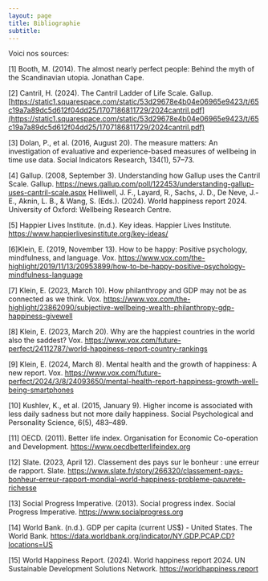 ```yaml
---
layout: page
title: Bibliographie
subtitle:
---
```


Voici nos sources:


[1] Booth, M. (2014). The almost nearly perfect people: Behind the myth of the Scandinavian utopia. Jonathan Cape.

[2] Cantril, H. (2024). The Cantril Ladder of Life Scale. Gallup. [https://static1.squarespace.com/static/53d29678e4b04e06965e9423/t/65c19a7a89dc5d612f04dd25/1707186811729/2024cantril.pdf](https://static1.squarespace.com/static/53d29678e4b04e06965e9423/t/65c19a7a89dc5d612f04dd25/1707186811729/2024cantril.pdf)

[3] Dolan, P., et al. (2016, August 20). The measure matters: An investigation of evaluative and experience-based measures of wellbeing in time use data. Social Indicators Research, 134(1), 57–73.

[4] Gallup. (2008, September 3). Understanding how Gallup uses the Cantril Scale. Gallup. https://news.gallup.com/poll/122453/understanding-gallup-uses-cantril-scale.aspx
Helliwell, J. F., Layard, R., Sachs, J. D., De Neve, J.-E., Aknin, L. B., & Wang, S. (Eds.). (2024). World happiness report 2024. University of Oxford: Wellbeing Research Centre.

[5] Happier Lives Institute. (n.d.). Key ideas. Happier Lives Institute.  https://www.happierlivesinstitute.org/key-ideas/

[6]Klein, E. (2019, November 13). How to be happy: Positive psychology, mindfulness, and language. Vox. https://www.vox.com/the-highlight/2019/11/13/20953899/how-to-be-happy-positive-psychology-mindfulness-language

[7] Klein, E. (2023, March 10). How philanthropy and GDP may not be as connected as we think. Vox. https://www.vox.com/the-highlight/23862090/subjective-wellbeing-wealth-philanthropy-gdp-happiness-givewell

[8] Klein, E. (2023, March 20). Why are the happiest countries in the world also the saddest? Vox. https://www.vox.com/future-perfect/24112787/world-happiness-report-country-rankings

[9] Klein, E. (2024, March 8). Mental health and the growth of happiness: A new report. Vox. https://www.vox.com/future-perfect/2024/3/8/24093650/mental-health-report-happiness-growth-well-being-smartphones

[10] Kushlev, K., et al. (2015, January 9). Higher income is associated with less daily sadness but not more daily happiness. Social Psychological and Personality Science, 6(5), 483–489.

[11] OECD. (2011). Better life index. Organisation for Economic Co-operation and Development. https://www.oecdbetterlifeindex.org

[12] Slate. (2023, April 12). Classement des pays sur le bonheur : une erreur de rapport. Slate. https://www.slate.fr/story/266320/classement-pays-bonheur-erreur-rapport-mondial-world-happiness-probleme-pauvrete-richesse

[13] Social Progress Imperative. (2013). Social progress index. Social Progress Imperative. https://www.socialprogress.org

[14] World Bank. (n.d.). GDP per capita (current US$) - United States. The World Bank. https://data.worldbank.org/indicator/NY.GDP.PCAP.CD?locations=US

[15] World Happiness Report. (2024). World happiness report 2024. UN Sustainable Development Solutions Network. https://worldhappiness.report
